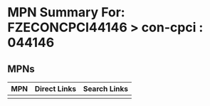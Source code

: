



# MPN Summary For: FZECONCPCI44146 > con-cpci : 044146

## MPNs
  

|MPN|Direct Links|Search Links|
| :--- | :--- | :--- |
||||
